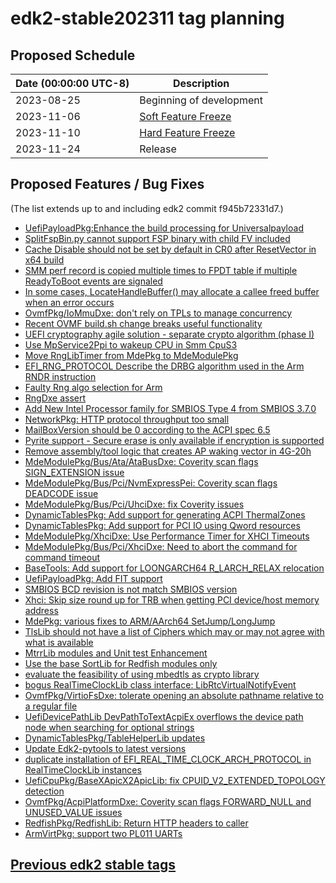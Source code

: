 # edk2-stable202311 tag planning

## Proposed Schedule

| Date (00:00:00 UTC-8)| Description                              |
| ---------------------| ---------------------------------------- |
| 2023-08-25           | Beginning of development                 |
| 2023-11-06           | [Soft Feature Freeze](SoftFeatureFreeze) |
| 2023-11-10           | [Hard Feature Freeze](HardFeatureFreeze) |
| 2023-11-24           | Release                                  |

## Proposed Features / Bug Fixes
(The list extends up to and including edk2 commit f945b72331d7.)

* [UefiPayloadPkg:Enhance the build processing for Universalpayload](https://bugzilla.tianocore.org/show_bug.cgi?id=4532)
* [SplitFspBin.py cannot support FSP binary with child FV included](https://bugzilla.tianocore.org/show_bug.cgi?id=4502)
* [Cache Disable should not be set by default in CR0 after ResetVector in x64 build](https://bugzilla.tianocore.org/show_bug.cgi?id=4511)
* [SMM perf record is copied multiple times to FPDT table if multiple ReadyToBoot events are signaled](https://bugzilla.tianocore.org/show_bug.cgi?id=4470)
* [In some cases, LocateHandleBuffer() may allocate a callee freed buffer when an error occurs](https://bugzilla.tianocore.org/show_bug.cgi?id=4543)
* [OvmfPkg/IoMmuDxe: don't rely on TPLs to manage concurrency](https://bugzilla.redhat.com/show_bug.cgi?id=2211060)
* [Recent OVMF build.sh change breaks useful functionality](https://bugzilla.tianocore.org/show_bug.cgi?id=4528)
* [UEFI cryptography agile solution - separate crypto algorithm (phase I)](https://bugzilla.tianocore.org/show_bug.cgi?id=3413)
* [Use MpService2Ppi to wakeup CPU in Smm CpuS3](https://edk2.groups.io/g/devel/message/108115)
* [Move RngLibTimer from MdePkg to MdeModulePkg](https://bugzilla.tianocore.org/show_bug.cgi?id=4504)
* [EFI_RNG_PROTOCOL Describe the DRBG algorithm used in the Arm RNDR instruction](https://bugzilla.tianocore.org/show_bug.cgi?id=4441)
* [Faulty Rng algo selection for Arm](https://bugzilla.tianocore.org/show_bug.cgi?id=4151)
* [RngDxe assert](https://bugzilla.tianocore.org/show_bug.cgi?id=4491)
* [Add New Intel Processor family for SMBIOS Type 4 from SMBIOS 3.7.0](https://bugzilla.tianocore.org/show_bug.cgi?id=4547)
* [NetworkPkg: HTTP protocol throughput too small](https://bugzilla.tianocore.org/show_bug.cgi?id=4505)
* [MailBoxVersion should be 0 according to the ACPI spec 6.5](https://bugzilla.tianocore.org/show_bug.cgi?id=4527)
* [Pyrite support - Secure erase is only available if encryption is supported](https://bugzilla.tianocore.org/show_bug.cgi?id=3004)
* [Remove assembly/tool logic that creates AP waking vector in 4G-20h](https://bugzilla.tianocore.org/show_bug.cgi?id=4494)
* [MdeModulePkg/Bus/Ata/AtaBusDxe: Coverity scan flags SIGN_EXTENSION issue](https://bugzilla.tianocore.org/show_bug.cgi?id=4209)
* [MdeModulePkg/Bus/Pci/NvmExpressPei: Coverity scan flags DEADCODE issue](https://bugzilla.tianocore.org/show_bug.cgi?id=4220)
* [MdeModulePkg/Bus/Pci/UhciDxe: fix Coverity issues](https://bugzilla.tianocore.org/show_bug.cgi?id=4211)
* [DynamicTablesPkg: Add support for generating ACPI ThermalZones](https://edk2.groups.io/g/devel/message/108800)
* [DynamicTablesPkg: Add support for PCI IO using Qword resources](https://edk2.groups.io/g/devel/message/108969)
* [MdeModulePkg/XhciDxe: Use Performance Timer for XHCI Timeouts](https://bugzilla.tianocore.org/show_bug.cgi?id=2948)
* [MdeModulePkg/Bus/Pci/XhciDxe: Need to abort the command for command timeout](https://bugzilla.tianocore.org/show_bug.cgi?id=4552)
* [BaseTools: Add support for LOONGARCH64 R_LARCH_RELAX relocation](https://bugzilla.tianocore.org/show_bug.cgi?id=4559)
* [UefiPayloadPkg: Add FIT support](https://edk2.groups.io/g/devel/message/109043)
* [SMBIOS BCD revision is not match SMBIOS version](https://bugzilla.tianocore.org/show_bug.cgi?id=4544)
* [Xhci: Skip size round up for TRB when getting PCI device/host memory address](https://bugzilla.tianocore.org/show_bug.cgi?id=4560)
* [MdePkg: various fixes to ARM/AArch64 SetJump/LongJump](https://edk2.groups.io/g/devel/message/109074)
* [TlsLib should not have a list of Ciphers which may or may not agree with what is available](https://bugzilla.tianocore.org/show_bug.cgi?id=2541)
* [MtrrLib modules and Unit test Enhancement](https://edk2.groups.io/g/devel/message/108556)
* [Use the base SortLib for Redfish modules only](https://bugzilla.tianocore.org/show_bug.cgi?id=4566)
* [evaluate the feasibility of using mbedtls as crypto library](https://bugzilla.tianocore.org/show_bug.cgi?id=4177)
* [bogus RealTimeClockLib class interface: LibRtcVirtualNotifyEvent](https://bugzilla.tianocore.org/show_bug.cgi?id=4564)
* [OvmfPkg/VirtioFsDxe: tolerate opening an absolute pathname relative to a regular file](https://github.com/rhboot/shim/issues/382#issuecomment-1781922322)
* [UefiDevicePathLib DevPathToTextAcpiEx overflows the device path node when searching for optional strings](https://bugzilla.tianocore.org/show_bug.cgi?id=4555)
* [DynamicTablesPkg/TableHelperLib updates](https://edk2.groups.io/g/devel/message/109363)
* [Update Edk2-pytools to latest versions](https://edk2.groups.io/g/devel/message/109935)
* [duplicate installation of EFI_REAL_TIME_CLOCK_ARCH_PROTOCOL in RealTimeClockLib instances](https://bugzilla.tianocore.org/show_bug.cgi?id=4565)
* [UefiCpuPkg/BaseXApicX2ApicLib: fix CPUID_V2_EXTENDED_TOPOLOGY detection](https://bugzilla.redhat.com/show_bug.cgi?id=2241388)
* [OvmfPkg/AcpiPlatformDxe: Coverity scan flags FORWARD_NULL and UNUSED_VALUE issues](https://bugzilla.tianocore.org/show_bug.cgi?id=4568)
* [RedfishPkg/RedfishLib: Return HTTP headers to caller](https://edk2.groups.io/g/devel/message/109990)
* [ArmVirtPkg: support two PL011 UARTs](https://bugzilla.tianocore.org/show_bug.cgi?id=4577)

## [Previous edk2 stable tags](https://github.com/tianocore/edk2/tags)
